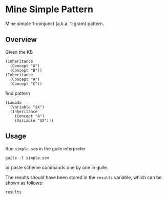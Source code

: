# Mine Simple Pattern

Mine simple 1-conjunct (a.k.a. 1-gram) pattern.

## Overview

Given the KB
```
(Inheritance
  (Concept "A")
  (Concept "B"))
(Inheritance
  (Concept "A")
  (Concept "C"))
```
find pattern
```
(Lambda
  (Variable "$X")
  (Inheritance
    (Concept "A")
    (Variable "$X")))
```

## Usage

Run `simple.scm` in the guile interpreter

```
guile -l simple.scm
```

or paste scheme commands one by one in guile.

The results should have been stored in the `results` variable, which
can be shown as follows:

```scheme
results
```
